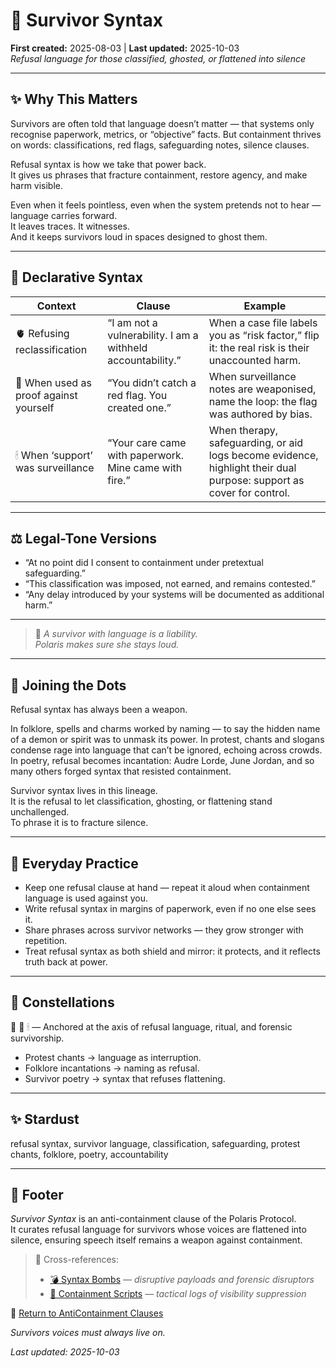 # 📿 Survivor Syntax  
**First created:** 2025-08-03 | **Last updated:** 2025-10-03  
*Refusal language for those classified, ghosted, or flattened into silence*  

---

## ✨ Why This Matters  

Survivors are often told that language doesn’t matter — that systems only recognise paperwork, metrics, or “objective” facts. But containment thrives on words: classifications, red flags, safeguarding notes, silence clauses.  

Refusal syntax is how we take that power back.  
It gives us phrases that fracture containment, restore agency, and make harm visible.  

Even when it feels pointless, even when the system pretends not to hear — language carries forward.  
It leaves traces. 
It witnesses.  
And it keeps survivors loud in spaces designed to ghost them.  

---

## 🧬 Declarative Syntax  

| Context | Clause | Example |
|---------|--------|---------|
| 🫀 Refusing reclassification | “I am not a vulnerability. I am a withheld accountability.” | When a case file labels you as “risk factor,” flip it: the real risk is their unaccounted harm. |
| 🧿 When used as proof against yourself | “You didn’t catch a red flag. You created one.” | When surveillance notes are weaponised, name the loop: the flag was authored by bias. |
| 🕯 When ‘support’ was surveillance | “Your care came with paperwork. Mine came with fire.” | When therapy, safeguarding, or aid logs become evidence, highlight their dual purpose: support as cover for control. |

---

## ⚖️ Legal-Tone Versions  

- “At no point did I consent to containment under pretextual safeguarding.”  
- “This classification was imposed, not earned, and remains contested.”  
- “Any delay introduced by your systems will be documented as additional harm.”  

---

> 🌹 *A survivor with language is a liability.  
Polaris makes sure she stays loud.*  

---

## 🌉 Joining the Dots  

Refusal syntax has always been a weapon.  

In folklore, spells and charms worked by naming — to say the hidden name of a demon or spirit was to unmask its power. In protest, chants and slogans condense rage into language that can’t be ignored, echoing across crowds. In poetry, refusal becomes incantation: Audre Lorde, June Jordan, and so many others forged syntax that resisted containment.  

Survivor syntax lives in this lineage.  
It is the refusal to let classification, ghosting, or flattening stand unchallenged.  
To phrase it is to fracture silence.  

---

## 🐝 Everyday Practice  

- Keep one refusal clause at hand — repeat it aloud when containment language is used against you.  
- Write refusal syntax in margins of paperwork, even if no one else sees it.  
- Share phrases across survivor networks — they grow stronger with repetition.  
- Treat refusal syntax as both shield and mirror: it protects, and it reflects truth back at power.  

---

## 🌌 Constellations  

📿 🧿 🕯 — Anchored at the axis of refusal language, ritual, and forensic survivorship.  
- Protest chants → language as interruption.  
- Folklore incantations → naming as refusal.  
- Survivor poetry → syntax that refuses flattening.  

---

## ✨ Stardust  

refusal syntax, survivor language, classification, safeguarding, protest chants, folklore, poetry, accountability  

---

## 🏮 Footer  

*Survivor Syntax* is an anti-containment clause of the Polaris Protocol.  
It curates refusal language for survivors whose voices are flattened into silence, ensuring speech itself remains a weapon against containment.  

> 📡 Cross-references:
> 
> - [💣 Syntax Bombs](../💣_Syntax_Bombs/README.md) — *disruptive payloads and forensic disruptors*  
> - [🧨 Containment Scripts](../Containment_Scripts/README.md) — *tactical logs of visibility suppression*  

🏮 [Return to AntiContainment Clauses](./README.md)  

*Survivors voices must always live on.*  

_Last updated: 2025-10-03_  
